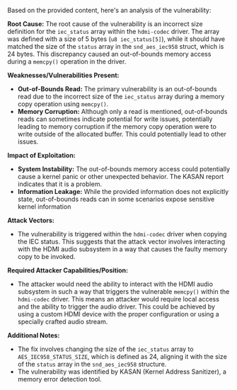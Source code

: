 Based on the provided content, here's an analysis of the vulnerability:

**Root Cause:**
The root cause of the vulnerability is an incorrect size definition for the `iec_status` array within the `hdmi-codec` driver. The array was defined with a size of 5 bytes (`u8 iec_status[5]`), while it should have matched the size of the `status` array in the `snd_aes_iec958` struct, which is 24 bytes. This discrepancy caused an out-of-bounds memory access during a `memcpy()` operation in the driver.

**Weaknesses/Vulnerabilities Present:**
- **Out-of-Bounds Read:** The primary vulnerability is an out-of-bounds read due to the incorrect size of the `iec_status` array during a memory copy operation using `memcpy()`.
- **Memory Corruption:** Although only a read is mentioned, out-of-bounds reads can sometimes indicate potential for write issues, potentially leading to memory corruption if the memory copy operation were to write outside of the allocated buffer. This could potentially lead to other issues.

**Impact of Exploitation:**
- **System Instability:** The out-of-bounds memory access could potentially cause a kernel panic or other unexpected behavior. The KASAN report indicates that it is a problem.
- **Information Leakage:** While the provided information does not explicitly state,  out-of-bounds reads can in some scenarios expose sensitive kernel information

**Attack Vectors:**
- The vulnerability is triggered within the `hdmi-codec` driver when copying the IEC status. This suggests that the attack vector involves interacting with the HDMI audio subsystem in a way that causes the faulty memory copy to be invoked.

**Required Attacker Capabilities/Position:**
- The attacker would need the ability to interact with the HDMI audio subsystem in such a way that triggers the vulnerable `memcpy()` within the `hdmi-codec` driver. This means an attacker would require local access and the ability to trigger the audio driver. This could be achieved by using a custom HDMI device with the proper configuration or using a specially crafted audio stream.

**Additional Notes:**

- The fix involves changing the size of the `iec_status` array to `AES_IEC958_STATUS_SIZE`, which is defined as 24, aligning it with the size of the `status` array in the `snd_aes_iec958` structure.
- The vulnerability was identified by KASAN (Kernel Address Sanitizer), a memory error detection tool.